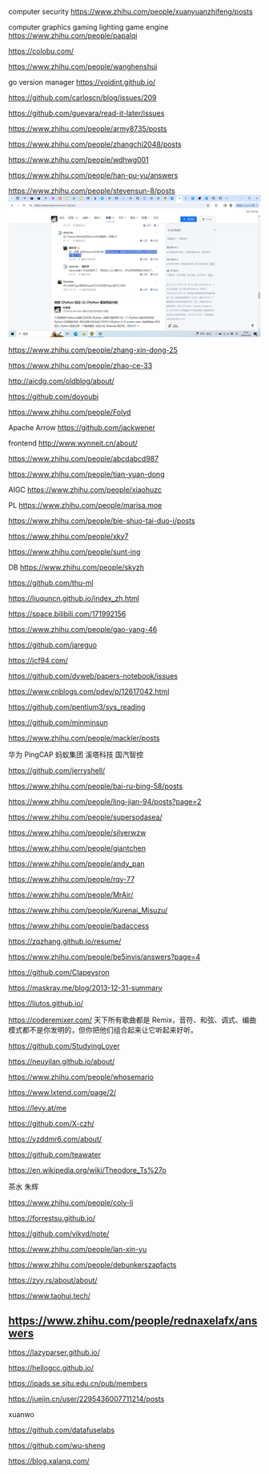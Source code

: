 
computer security https://www.zhihu.com/people/xuanyuanzhifeng/posts

computer graphics gaming lighting game engine https://www.zhihu.com/people/papalqi

https://colobu.com/

https://www.zhihu.com/people/wanghenshui

go version manager https://voidint.github.io/

https://github.com/carloscn/blog/issues/209

https://github.com/guevara/read-it-later/issues

https://www.zhihu.com/people/army8735/posts

https://www.zhihu.com/people/zhangchi2048/posts

https://www.zhihu.com/people/wdhwg001

https://www.zhihu.com/people/han-pu-yu/answers

https://www.zhihu.com/people/stevensun-8/posts
![alt text](image-20.png)

https://www.zhihu.com/people/zhang-xin-dong-25

https://www.zhihu.com/people/zhao-ce-33


http://aicdg.com/oldblog/about/

https://github.com/doyoubi

https://www.zhihu.com/people/Folyd

Apache Arrow https://github.com/jackwener

frontend http://www.wynneit.cn/about/

https://www.zhihu.com/people/abcdabcd987

https://www.zhihu.com/people/tian-yuan-dong

AIGC https://www.zhihu.com/people/xiaohuzc

PL https://www.zhihu.com/people/marisa.moe

https://www.zhihu.com/people/bie-shuo-tai-duo-i/posts

https://www.zhihu.com/people/xky7

https://www.zhihu.com/people/sunt-ing


DB https://www.zhihu.com/people/skyzh

https://github.com/thu-ml

https://liuquncn.github.io/index_zh.html

https://space.bilibili.com/171992156

https://www.zhihu.com/people/gao-yang-46

https://github.com/jareguo


https://jcf94.com/

https://github.com/dyweb/papers-notebook/issues


https://www.cnblogs.com/pdev/p/12617042.html

https://github.com/pentium3/sys_reading

https://github.com/minminsun

https://www.zhihu.com/people/mackler/posts


华为
PingCAP
蚂蚁集团
溪塔科技
国汽智控

https://github.com/jerryshell/

https://www.zhihu.com/people/bai-ru-bing-58/posts

https://www.zhihu.com/people/ling-jian-94/posts?page=2

https://www.zhihu.com/people/supersodasea/

https://www.zhihu.com/people/silverwzw

https://www.zhihu.com/people/giantchen

https://www.zhihu.com/people/andy_pan

https://www.zhihu.com/people/rqy-77

https://www.zhihu.com/people/MrAir/

https://www.zhihu.com/people/Kurenai_Misuzu/

https://www.zhihu.com/people/badaccess

https://zqzhang.github.io/resume/

https://www.zhihu.com/people/be5invis/answers?page=4

https://github.com/Clapeysron

https://maskray.me/blog/2013-12-31-summary

https://liutos.github.io/


https://coderemixer.com/ 天下所有歌曲都是 Remix，音符、和弦、调式、编曲模式都不是你发明的，但你把他们组合起来让它听起来好听。


https://github.com/StudyingLover


https://neuyilan.github.io/about/

https://www.zhihu.com/people/whosemario

https://www.lxtend.com/page/2/

https://levy.at/me

https://github.com/X-czh/

https://yzddmr6.com/about/

https://github.com/teawater

https://en.wikipedia.org/wiki/Theodore_Ts%27o

茶水 朱辉

https://www.zhihu.com/people/coly-li

https://forrestsu.github.io/

https://github.com/vikyd/note/


https://www.zhihu.com/people/lan-xin-yu

https://www.zhihu.com/people/debunkerszapfacts

https://zyy.rs/about/about/

https://www.taohui.tech/

https://www.zhihu.com/people/rednaxelafx/answers
--

https://lazyparser.github.io/


https://hellogcc.github.io/


https://ipads.se.sjtu.edu.cn/pub/members

https://juejin.cn/user/2295436007711214/posts


xuanwo

https://github.com/datafuselabs

https://github.com/wu-sheng

https://blog.xalanq.com/